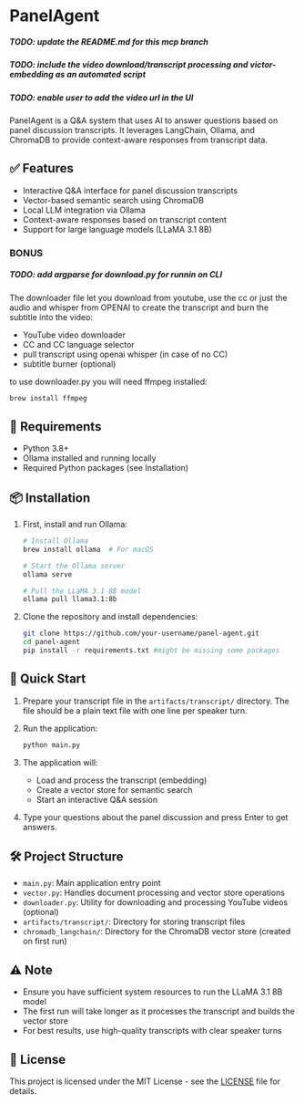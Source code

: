

# PanelAgent
##### TODO: update the README.md for this mcp branch
##### TODO: include the video download/transcript processing and victor-embedding as an automated script
##### TODO: enable user to add the video url in the UI

PanelAgent is a Q&A system that uses AI to answer questions based on panel discussion transcripts. It leverages LangChain, Ollama, and ChromaDB to provide context-aware responses from transcript data.

## ✅ Features

- Interactive Q&A interface for panel discussion transcripts
- Vector-based semantic search using ChromaDB
- Local LLM integration via Ollama
- Context-aware responses based on transcript content
- Support for large language models (LLaMA 3.1 8B)

### BONUS

##### TODO: add argparse for download.py for runnin on CLI

The downloader file let you download from youtube, use the cc or just the audio and whisper from OPENAI to create the transcript and burn the subtitle into the video:

- YouTube video downloader
- CC and CC language selector
- pull transcript using openai whisper (in case of no CC)
- subtitle burner (optional)

to use downloader.py you will need ffmpeg installed:
```bash
brew install ffmpeg
```


## 🔧 Requirements

- Python 3.8+
- Ollama installed and running locally
- Required Python packages (see Installation)

## 📦 Installation

1. First, install and run Ollama:
   ```bash
   # Install Ollama
   brew install ollama  # For macOS
   
   # Start the Ollama server
   ollama serve
   
   # Pull the LLaMA 3.1 8B model
   ollama pull llama3.1:8b
   ```

2. Clone the repository and install dependencies:
   ```bash
   git clone https://github.com/your-username/panel-agent.git
   cd panel-agent
   pip install -r requirements.txt #might be missing some packages 
   ```

## 🚀 Quick Start

1. Prepare your transcript file in the `artifacts/transcript/` directory.
   The file should be a plain text file with one line per speaker turn.
   
2. Run the application:
   ```bash
   python main.py
   ```

3. The application will:
   - Load and process the transcript (embedding)
   - Create a vector store for semantic search
   - Start an interactive Q&A session

4. Type your questions about the panel discussion and press Enter to get answers.

## 🛠️ Project Structure

- `main.py`: Main application entry point
- `vector.py`: Handles document processing and vector store operations
- `downloader.py`: Utility for downloading and processing YouTube videos (optional)
- `artifacts/transcript/`: Directory for storing transcript files
- `chromadb_langchain/`: Directory for the ChromaDB vector store (created on first run)

## ⚠️ Note

- Ensure you have sufficient system resources to run the LLaMA 3.1 8B model
- The first run will take longer as it processes the transcript and builds the vector store
- For best results, use high-quality transcripts with clear speaker turns

## 📄 License

This project is licensed under the MIT License - see the [LICENSE](LICENSE) file for details.
